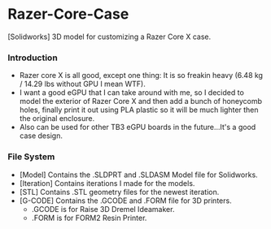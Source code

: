 # Razer-Core-Case
 [Solidworks] 3D model for customizing a Razer Core X case.
 
### Introduction
* Razer core X is all good, except one thing: It is so freakin heavy (6.48 kg / 14.29 lbs without GPU I mean WTF).
* I want a good eGPU that I can take around with me, so I decided to model the exterior of Razer Core X and then add a bunch of honeycomb holes, finally print it out using PLA plastic so it will be much lighter then the original enclosure.
* Also can be used for other TB3 eGPU boards in the future...It's a good case design.

### File System
* [Model] Contains the .SLDPRT and .SLDASM Model file for Solidworks.
* [Iteration] Contains iterations I made for the models.
* [STL] Contains .STL geometry files for the newest iteration.
* [G-CODE] Contains the .GCODE and .FORM file for 3D printers.
   * .GCODE is for Raise 3D Dremel Ideamaker.
   * .FORM is for FORM2 Resin Printer.
